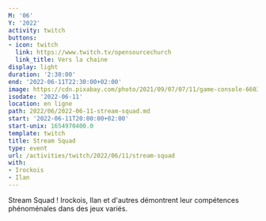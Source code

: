 ```yaml
---
M: '06'
Y: '2022'
activity: twitch
buttons:
- icon: twitch
  link: https://www.twitch.tv/opensourcechurch
  link_title: Vers la chaine
display: light
duration: '2:30:00'
end: '2022-06-11T22:30:00+02:00'
image: https://cdn.pixabay.com/photo/2021/09/07/07/11/game-console-6603120_960_720.jpg
isodate: '2022-06-11'
location: en ligne
path: 2022/06/2022-06-11-stream-squad.md
start: '2022-06-11T20:00:00+02:00'
start-unix: 1654970400.0
template: twitch
title: Stream Squad
type: event
url: /activities/twitch/2022/06/11/stream-squad
with:
- Irockois
- Ilan
---
```

Stream Squad ! Irockois, Ilan et d'autres démontrent leur compétences phénoménales dans des jeux variés.